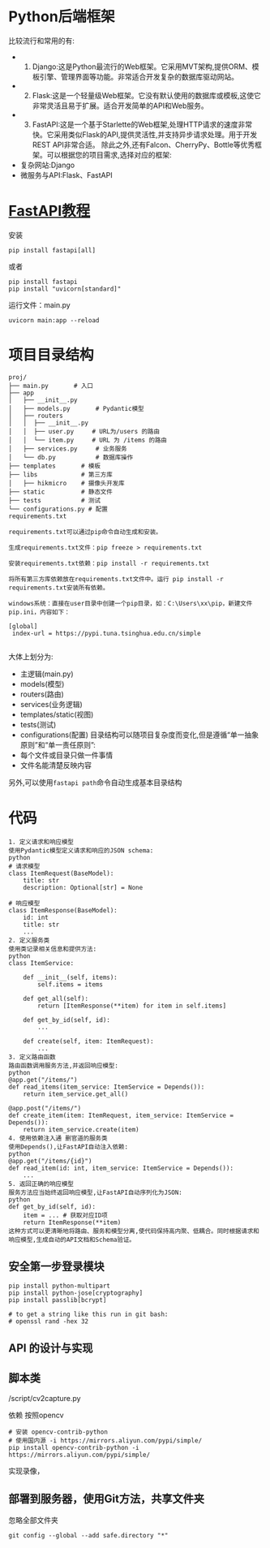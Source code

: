 
# Python后端框架

比较流行和常用的有:

- 1. Django:这是Python最流行的Web框架。它采用MVT架构,提供ORM、模板引擎、管理界面等功能。非常适合开发复杂的数据库驱动网站。
- 2. Flask:这是一个轻量级Web框架。它没有默认使用的数据库或模板,这使它非常灵活且易于扩展。适合开发简单的API和Web服务。 
- 3. FastAPI:这是一个基于Starlette的Web框架,处理HTTP请求的速度非常快。它采用类似Flask的API,提供灵活性,并支持异步请求处理。用于开发REST API非常合适。
除此之外,还有Falcon、CherryPy、Bottle等优秀框架。可以根据您的项目需求,选择对应的框架:
- 复杂网站:Django
- 微服务与API:Flask、FastAPI 

# [FastAPI教程](https://fastapi.tiangolo.com/tutorial/)

安装

    pip install fastapi[all]

或者

    pip install fastapi
    pip install "uvicorn[standard]"

运行文件：main.py 

    uvicorn main:app --reload
# 项目目录结构
```
proj/
├── main.py       # 入口
├── app          
│   ├── __init__.py
│   ├── models.py       # Pydantic模型
│   ├── routers       
│   │  ├── __init__.py 
│   │  ├── user.py     # URL为/users 的路由    
│   │  └── item.py     # URL 为 /items 的路由 
│   ├── services.py     # 业务服务
│   └── db.py           # 数据库操作   
├── templates       # 模板
├── libs            # 第三方库
│   ├── hikmicro    # 摄像头开发库
├── static          # 静态文件
├── tests           # 测试
└── configurations.py # 配置
requirements.txt

requirements.txt可以通过pip命令自动生成和安装。

生成requirements.txt文件：pip freeze > requirements.txt

安装requirements.txt依赖：pip install -r requirements.txt

将所有第三方库依赖放在requirements.txt文件中。运行 pip install -r requirements.txt安装所有依赖。

windows系统：直接在user目录中创建一个pip目录，如：C:\Users\xx\pip，新建文件pip.ini，内容如下：

[global]
 index-url = https://pypi.tuna.tsinghua.edu.cn/simple


```

大体上划分为:

- 主逻辑(main.py)
- models(模型)
- routers(路由)
- services(业务逻辑)
- templates/static(视图) 
- tests(测试)
- configurations(配置)
目录结构可以随项目复杂度而变化,但是遵循“单一抽象原则”和“单一责任原则”:
- 每个文件或目录只做一件事情
- 文件名能清楚反映内容

另外,可以使用`fastapi path`命令自动生成基本目录结构


# 代码

```
1. 定义请求和响应模型
使用Pydantic模型定义请求和响应的JSON schema:
python
# 请求模型
class ItemRequest(BaseModel):
    title: str
    description: Optional[str] = None

# 响应模型    
class ItemResponse(BaseModel):
    id: int
    title: str  
    ...
2. 定义服务类
使用类记录相关信息和提供方法:
python 
class ItemService:
    
    def __init__(self, items):
        self.items = items
        
    def get_all(self):
        return [ItemResponse(**item) for item in self.items]
        
    def get_by_id(self, id):
        ...
        
    def create(self, item: ItemRequest):
        ...
3. 定义路由函数
路由函数调用服务方法,并返回响应模型:
python
@app.get("/items/")
def read_items(item_service: ItemService = Depends()):
    return item_service.get_all()

@app.post("/items/") 
def create_item(item: ItemRequest, item_service: ItemService = Depends()):
    return item_service.create(item)
4. 使用依赖注入通 删官道的服务类
使用Depends(),让FastAPI自动注入依赖:
python
@app.get("/items/{id}")
def read_item(id: int, item_service: ItemService = Depends()): 
    ...
5. 返回正确的响应模型
服务方法应当始终返回响应模型,让FastAPI自动序列化为JSON:
python
def get_by_id(self, id):
    item = ... # 获取对应ID项
    return ItemResponse(**item)
这种方式可以更清晰地将路由、服务和模型分离,使代码保持高内聚、低耦合。同时根据请求和响应模型,生成自动的API文档和Schema验证。

```


## 安全第一步登录模块

```
pip install python-multipart
pip install python-jose[cryptography]
pip install passlib[bcrypt]

# to get a string like this run in git bash:
# openssl rand -hex 32

```
## API 的设计与实现

## 脚本类


/script/cv2capture.py

依赖 按照opencv

```
# 安装 opencv-contrib-python
# 使用国内源 -i https://mirrors.aliyun.com/pypi/simple/   
pip install opencv-contrib-python -i https://mirrors.aliyun.com/pypi/simple/   

```
实现录像，


##  部署到服务器，使用Git方法，共享文件夹
忽略全部文件夹
```
git config --global --add safe.directory "*"
```